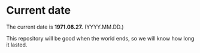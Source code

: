 # Current date

The current date is **1971.08.27.** (YYYY.MM.DD.)

This repository will be good when the world ends, so we will know how long it lasted.